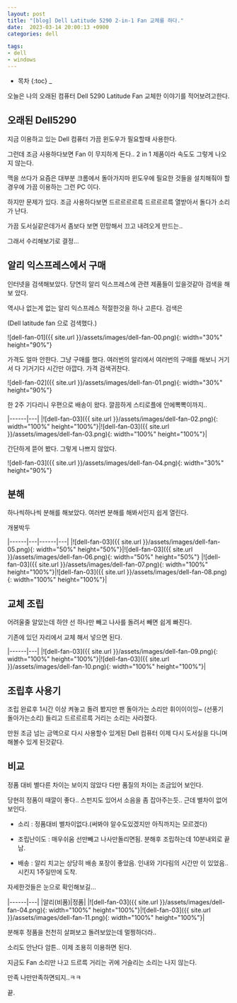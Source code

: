 ```yaml
---
layout: post
title: "[blog] Dell Latitude 5290 2-in-1 Fan 교체를 하다."
date:  2023-03-14 20:00:13 +0900
categories: dell 

tags:
- dell
- windows
---
```



* 목차
{:toc}
_

오늘은 나의 오래된 컴퓨터 Dell 5290 Latitude Fan 교체한 이야기를 적어보려고한다.

## 오래된 Dell5290

지금 이용하고 있는 Dell 컴퓨터 가끔 윈도우가 필요할때 사용한다.

그런데 조금 사용하다보면 Fan 이 무지하게 돈다.. 2 in 1 제품이라 속도도 그렇게 나오지 않는다.

맥을 쓰다가 요즘은 대부분 크롬에서 돌아가지마 윈도우에 필요한 것들을 설치해줘야 할 경우에 가끔 이용하는 그런 PC 이다. 

하지만 문제가 있다. 조금 사용하다보면 드르르르르륵 드르르르륵 열받아서 돌다가 소리가 난다.

가끔 도서실같은데가서 좀보다 보면 민망해서 끄고 내려오게 만드는..

그래서 수리해보기로 결정... 

## 알리 익스프레스에서 구매

인터넷을 검색해보았다. 당연히 알리 익스프레스에 관련 제품들이 있을것같아 검색을 해보 았다.

역시나 없는게 없는 알리 익스프레스 적절한것을 하나 고른다. 검색은 

(Dell latitude fan 으로 검색했다.)


![dell-fan-01]({{ site.url }}/assets/images/dell-fan-00.png){: width="30%" height="90%"}

가격도 얼마 안한다. 그냥 구매를 했다. 여러번의 알리에서 여러번의 구매를 해보니 거기서 다 기거기다 시간만 아깝다. 가격 검색귀찬다. 

![dell-fan-02]({{ site.url }}/assets/images/dell-fan-01.png){: width="30%" height="90%"}

한 2주 기다리니 우편으로 배송이 왔다. 깔끔하게 스티로플에 안에뽁뽁이까지.. 

|------|---|
|![dell-fan-03]({{ site.url }}/assets/images/dell-fan-02.png){: width="100%" height="100%"}|![dell-fan-03]({{ site.url }}/assets/images/dell-fan-03.png){: width="100%" height="100%"}|

간단하게 뜯어 봤다. 그렇게 나쁘지 않았다. 

![dell-fan-03]({{ site.url }}/assets/images/dell-fan-04.png){: width="30%" height="90%"}

## 분해
하나씩하나씩 분해를 해보았다. 여러번 분해를 해봐서인지 쉽게 열린다. 

개봉박두

|------|---|------|---|
|![dell-fan-03]({{ site.url }}/assets/images/dell-fan-05.png){: width="50%" height="50%"}|![dell-fan-03]({{ site.url }}/assets/images/dell-fan-06.png){: width="50%" height="50%"}
|![dell-fan-03]({{ site.url }}/assets/images/dell-fan-07.png){: width="100%" height="100%"}|![dell-fan-03]({{ site.url }}/assets/images/dell-fan-08.png){: width="100%" height="100%"}|

## 교체 조립

어려울줄 알았는데 하얀 선 하나만 빼고 나사를 돌려서 빼면 쉽게 빠진다. 

기존에 있던 자리에서 교체 해서 넣으면 된다. 

|------|---|
|![dell-fan-03]({{ site.url }}/assets/images/dell-fan-09.png){: width="100%" height="100%"}|![dell-fan-03]({{ site.url }}/assets/images/dell-fan-10.png){: width="100%" height="100%"}|

## 조립후 사용기 
조립 완료후 1시간 이상 켜놓고 돌려 봤지만 팬 돌아가는 소리만 휘이이이잉~ (선풍기 돌아가는소리) 들리고 드르르르륵 거리는 소리는 사라졌다.

만원 조금 넘는 금액으로 다시 사용할수 있게된 Dell 컴퓨터 이제 다시 도서실을 다니며 해볼수 있게 된것같다.

## 비교

정품 대비 별다른 차이는 보이지 않았다 다만 품질의 차이는 조금있어 보인다. 

당현히 정품이 때깔이 좋다.. 스펀지도 있어서 소음을 좀 잡아주는듯.. 근데 별차이 없어 보인다. 


- 소리 : 정품대비 별차이없다.(써봐야 알수도있겠지만 아직까지는 모르겠다)

- 조립난이도 : 매우쉬움 선만빼고 나사만돌리면됨. 분해후 조립하는데 10분내외로 끝남.

- 배송 : 알리 치고는 상당히 배송 포장이 좋았음. 인내와 기다림의 시간만 이 있었음.. 시킨지 1주일만에 도착.
  
자세한것들은 눈으로 확인해보길...



|------|---|
|알리(비품)|정품|
|![dell-fan-03]({{ site.url }}/assets/images/dell-fan-04.png){: width="100%" height="100%"}|![dell-fan-03]({{ site.url }}/assets/images/dell-fan-11.png){: width="100%" height="100%"}|


분해후 정품을 천천히 살펴보고 돌려보았는데 멀쩡하더라..

소리도 안난다 암튼.. 이제 조용히 이용하면 된다. 

지금도 Fan 소리만 나고 드르륵 거리는 귀에 거슬리는 소리는 나지 않는다. 

만족 나만만족하면되지..ㅋㅋ 

끝.
